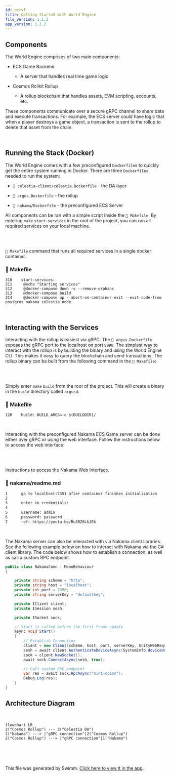 ```yaml
---
id: pxtvf
title: Getting Started with World Engine
file_version: 1.1.2
app_version: 1.2.2
---
```


## Components

The World Engine comprises of two main components:

*   ECS Game Backend
    
    *   A server that handles real time game logic
        
*   Cosmos Rollkit Rollup
    
    *   A rollup blockchain that handles assets, EVM scripting, accounts, etc.
        

These components communicate over a secure gRPC channel to share data and execute transactions. For example, the ECS server could have logic that when a player destroys a game object, a transaction is sent to the rollup to delete that asset from the chain.

<br/>

## Running the Stack (Docker)

The World Engine comes with a few preconfigured `Dockerfile`s to quickly get the entire system running in Docker. There are three `Dockerfiles` needed to run the system:

*   `📄 celestia-client/celestia.Dockerfile` - the DA layer
    
*   `📄 argus.Dockerfile` - the rollup
    
*   `📄 nakama/Dockerfile` - the preconfigured ECS Server
    

All components can be ran with a simple script inside the `📄 Makefile`. By entering `make` `start-services`<swm-token data-swm-token=":Makefile:310:0:2:`start-services:`"/> in the root of the project, you can run all required services on your local machine.

<br/>

<br/>

`📄 Makefile` command that runs all required services in a single docker container.
<!-- NOTE-swimm-snippet: the lines below link your snippet to Swimm -->
### 📄 Makefile
```
310    start-services:
311    	@echo "Starting services"
312    	@docker-compose down -v --remove-orphans
313    	@docker-compose build
314    	@docker-compose up --abort-on-container-exit --exit-code-from postgres nakama celestia node
```

<br/>

## Interacting with the Services

Interacting with the rollup is easiest via gRPC. The `📄 argus.Dockerfile` exposes the gRPC port to the localhost on port `9090`. The simplest way to interact with the rollup is by building the binary and using the World Engine CLI. This makes it easy to query the blockchain and send transactions. The rollup binary can be built from the following command in the `📄 Makefile`:

<br/>

<br/>

Simply enter `make` `build`<swm-token data-swm-token=":Makefile:120:0:0:`build: BUILD_ARGS=-o $(BUILDDIR)/`"/> from the root of the project. This will create a binary in the `build` directory called `argusd`.
<!-- NOTE-swimm-snippet: the lines below link your snippet to Swimm -->
### 📄 Makefile
```
120    build: BUILD_ARGS=-o $(BUILDDIR)/
```

<br/>

Interacting with the preconfigured Nakama ECS Game server can be done either over gRPC or using the web interface. Follow the instructions below to access the web interface:

<br/>

<br/>

Instructions to access the Nakama Web Interface.
<!-- NOTE-swimm-snippet: the lines below link your snippet to Swimm -->
### 📄 nakama/readme.md
```markdown
1      go to localhost:7351 after container finishes initialization
2      
3      enter in credentials:
4      
5      username: admin
6      password: password
7      ref: https://youtu.be/Ru3RZ6LkJEk
```

<br/>

The Nakama server can also be interacted with via Nakama client libraries. See the following example below on how to interact with Nakama via the C# client library. The code below shows how to establish a connection, as well as call a custom RPC endpoint.

```csharp
public class NakamaConn : MonoBehaviour
{

    private string scheme = "http";
    private string host = "localhost";
    private int port = 7350;
    private string serverKey = "defaultkey";

    private IClient client;
    private ISession sesh;

    private ISocket sock;

    // Start is called before the first frame update
    async void Start()
    {
        // Establish Connection
        client = new Client(scheme, host, port, serverKey, UnityWebRequestAdapter.Instance);
        sesh = await client.AuthenticateDeviceAsync(SystemInfo.deviceUniqueIdentifier);
        sock = client.NewSocket();
        await sock.ConnectAsync(sesh, true);

        // Call custom RPC endpoint
        var res = await sock.RpcAsync("mint-coins");
        Debug.Log(res);
    }
}
```

## Architecture Diagram

<br/>

<!--MERMAID {width:100}-->
```mermaid
flowchart LR
2("Cosmos Rollup") --- 3("Celestia DA")
1("Nakama") ---> |"gRPC connection"|2("Cosmos Rollup")
2("Cosmos Rollup") ---> |"gRPC connection"|1("Nakama")
```
<!--MCONTENT {content: "flowchart LR<br/>\n2(\"Cosmos Rollup\") --- 3(\"Celestia DA\")<br/>\n1(\"Nakama\") -\\-\\-\\> |\"gRPC connection\"|2(\"Cosmos Rollup\")<br/>\n2(\"Cosmos Rollup\") -\\-\\-\\> |\"gRPC connection\"|1(\"Nakama\")"} --->

<br/>

<br/>

<br/>

This file was generated by Swimm. [Click here to view it in the app](https://app.swimm.io/repos/Z2l0aHViJTNBJTNBd29ybGQtZW5naW5lJTNBJTNBQXJndXMtTGFicw==/docs/pxtvf).
